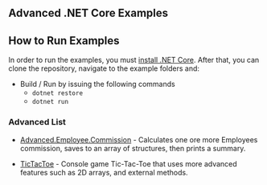 ## Advanced .NET Core Examples

## How to Run Examples

In order to run the examples, you must [install .NET Core](https://www.microsoft.com/net/learn/get-started/windows).
After that, you can clone the repository, navigate to the example folders and:

* Build / Run by issuing the following commands
	* `dotnet restore`
	* `dotnet run`

### Advanced List

* [Advanced.Employee.Commission](https://github.com/KI7MT/dotnet-core-examples/tree/master/Advanced/Employee.Commission.V2) - Calculates one ore more Employees commission,
saves to an array of structures, then prints a summary.

* [TicTacToe](https://github.com/KI7MT/dotnet-core-examples/tree/master/Advanced/TicTacToe) - Console game Tic-Tac-Toe that uses more advanced
features such as 2D arrays, and external methods.
